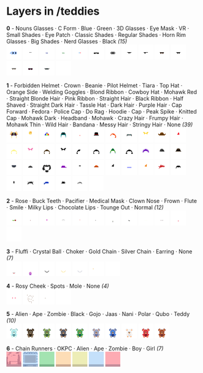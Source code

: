 # Layers in /teddies

**0** -  Nouns Glasses · C Form · Blue · Green · 3D Glasses · Eye Mask · VR · Small Shades · Eye Patch · Classic Shades · Regular Shades · Horn Rim Glasses · Big Shades · Nerd Glasses · Black  _(15)_ <br>
![](0_0.png "0 - Nouns Glasses") 
![](0_1.png "1 - C Form") 
![](0_2.png "2 - Blue") 
![](0_3.png "3 - Green") 
![](0_4.png "4 - 3D Glasses") 
![](0_5.png "5 - Eye Mask") 
![](0_6.png "6 - VR") 
![](0_7.png "7 - Small Shades") 
![](0_8.png "8 - Eye Patch") 
![](0_9.png "9 - Classic Shades") 
![](0_10.png "10 - Regular Shades") 
![](0_11.png "11 - Horn Rim Glasses") 
![](0_12.png "12 - Big Shades") 
![](0_13.png "13 - Nerd Glasses") 
![](0_14.png "14 - Black") 


**1** -  Forbidden Helmet · Crown · Beanie · Pilot Helmet · Tiara · Top Hat · Orange Side · Welding Goggles · Blond Ribbon · Cowboy Hat · Mohawk Red · Straight Blonde Hair · Pink Ribbon · Straight Hair · Black Ribbon · Half Shaved · Straight Dark Hair · Tassle Hat · Dark Hair · Purple Hair · Cap Forward · Fedora · Police Cap · Do Rag · Hoodie · Cap · Peak Spike · Knitted Cap · Mohawk Dark · Headband · Mohawk · Crazy Hair · Frumpy Hair · Mohawk Thin · Wild Hair · Bandana · Messy Hair · Stringy Hair · None  _(39)_ <br>
![](1_0.png "0 - Forbidden Helmet") 
![](1_1.png "1 - Crown") 
![](1_2.png "2 - Beanie") 
![](1_3.png "3 - Pilot Helmet") 
![](1_4.png "4 - Tiara") 
![](1_5.png "5 - Top Hat") 
![](1_6.png "6 - Orange Side") 
![](1_7.png "7 - Welding Goggles") 
![](1_8.png "8 - Blond Ribbon") 
![](1_9.png "9 - Cowboy Hat") 
![](1_10.png "10 - Mohawk Red") 
![](1_11.png "11 - Straight Blonde Hair") 
![](1_12.png "12 - Pink Ribbon") 
![](1_13.png "13 - Straight Hair") 
![](1_14.png "14 - Black Ribbon") 
![](1_15.png "15 - Half Shaved") 
![](1_16.png "16 - Straight Dark Hair") 
![](1_17.png "17 - Tassle Hat") 
![](1_18.png "18 - Dark Hair") 
![](1_19.png "19 - Purple Hair") 
![](1_20.png "20 - Cap Forward") 
![](1_21.png "21 - Fedora") 
![](1_22.png "22 - Police Cap") 
![](1_23.png "23 - Do Rag") 
![](1_24.png "24 - Hoodie") 
![](1_25.png "25 - Cap") 
![](1_26.png "26 - Peak Spike") 
![](1_27.png "27 - Knitted Cap") 
![](1_28.png "28 - Mohawk Dark") 
![](1_29.png "29 - Headband") 
![](1_30.png "30 - Mohawk") 
![](1_31.png "31 - Crazy Hair") 
![](1_32.png "32 - Frumpy Hair") 
![](1_33.png "33 - Mohawk Thin") 
![](1_34.png "34 - Wild Hair") 
![](1_35.png "35 - Bandana") 
![](1_36.png "36 - Messy Hair") 
![](1_37.png "37 - Stringy Hair") 
![](1_38.png "38 - None") 


**2** -  Rose · Buck Teeth · Pacifier · Medical Mask · Clown Nose · Frown · Flute · Smile · Milky Lips · Chocolate Lips · Tounge Out · Normal  _(12)_ <br>
![](2_0.png "0 - Rose") 
![](2_1.png "1 - Buck Teeth") 
![](2_2.png "2 - Pacifier") 
![](2_3.png "3 - Medical Mask") 
![](2_4.png "4 - Clown Nose") 
![](2_5.png "5 - Frown") 
![](2_6.png "6 - Flute") 
![](2_7.png "7 - Smile") 
![](2_8.png "8 - Milky Lips") 
![](2_9.png "9 - Chocolate Lips") 
![](2_10.png "10 - Tounge Out") 
![](2_11.png "11 - Normal") 


**3** -  Fluffi · Crystal Ball · Choker · Gold Chain · Silver Chain · Earring · None  _(7)_ <br>
![](3_0.png "0 - Fluffi") 
![](3_1.png "1 - Crystal Ball") 
![](3_2.png "2 - Choker") 
![](3_3.png "3 - Gold Chain") 
![](3_4.png "4 - Silver Chain") 
![](3_5.png "5 - Earring") 
![](3_6.png "6 - None") 


**4** -  Rosy Cheek · Spots · Mole · None  _(4)_ <br>
![](4_0.png "0 - Rosy Cheek") 
![](4_1.png "1 - Spots") 
![](4_2.png "2 - Mole") 
![](4_3.png "3 - None") 


**5** -  Alien · Ape · Zombie · Black · Gojo · Jaas · Nani · Polar · Qubo · Teddy  _(10)_ <br>
![](5_0.png "0 - Alien") 
![](5_1.png "1 - Ape") 
![](5_2.png "2 - Zombie") 
![](5_3.png "3 - Black") 
![](5_4.png "4 - Gojo") 
![](5_5.png "5 - Jaas") 
![](5_6.png "6 - Nani") 
![](5_7.png "7 - Polar") 
![](5_8.png "8 - Qubo") 
![](5_9.png "9 - Teddy") 


**6** -  Chain Runners · OKPC · Alien · Ape · Zombie · Boy · Girl  _(7)_ <br>
![](6_0.png "0 - Chain Runners") 
![](6_1.png "1 - OKPC") 
![](6_2.png "2 - Alien") 
![](6_3.png "3 - Ape") 
![](6_4.png "4 - Zombie") 
![](6_5.png "5 - Boy") 
![](6_6.png "6 - Girl") 


